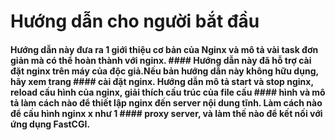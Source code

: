 # **Hướng dẫn cho người bắt đầu**
#### Hướng dẫn này đưa ra 1 giới thiệu cơ bản của Nginx và mô tả vài task đơn giản mà có thể hoàn thành với nginx. #### Hướng dẫn này đã hỗ trợ cài đặt nginx trên máy của độc giả.Nếu bản hướng dẫn này không hữu dụng, hãy xem trang #### cài đặt nginx. Hướng dẫn mô tả start và stop nginx, reload cấu hình của nginx, giải thích cấu trúc của file cấu #### hình và mô tả làm cách nào để thiết lập nginx đến server nội dung tĩnh. Làm cách nào để cấu hình nginx x như 1 #### proxy server, và làm thế nào để kết nối với ứng dụng  FastCGI.

